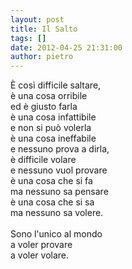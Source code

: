 ```yaml
---
layout: post
title: Il Salto
tags: []
date: 2012-04-25 21:31:00
author: pietro
---
```

È così difficile saltare,<br/>è una cosa orribile<br/>ed è giusto farla<br/>è una cosa infattibile<br/>e non si può volerla<br/>è una cosa ineffabile<br/>e nessuno prova a dirla,<br/>è difficile volare<br/>e nessuno vuol provare<br/>è una cosa che si fa<br/>ma nessuno sa pensare<br/>è una cosa che si sa<br/>ma nessuno sa volere.<br/><br/>Sono l'unico al mondo<br/>a voler provare<br/>a voler volare.
